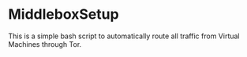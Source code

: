 # MiddleboxSetup
This is a simple bash script to automatically route all traffic from Virtual Machines through Tor.
